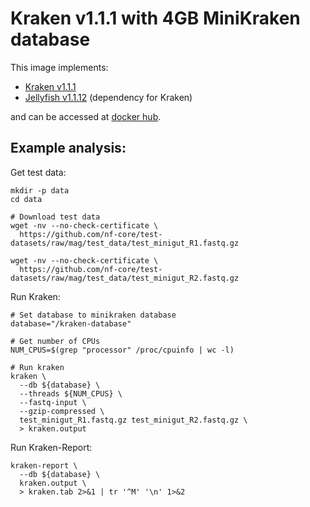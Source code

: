 # Kraken v1.1.1 with 4GB MiniKraken database

This image implements:
- [Kraken v1.1.1](https://github.com/DerrickWood/kraken)
- [Jellyfish v1.1.12](https://github.com/gmarcais/Jellyfish/) (dependency for Kraken)

and can be accessed at [docker hub](https://hub.docker.com/u/gregorysprenger).

## Example analysis:

Get test data:

```
mkdir -p data
cd data

# Download test data
wget -nv --no-check-certificate \
  https://github.com/nf-core/test-datasets/raw/mag/test_data/test_minigut_R1.fastq.gz

wget -nv --no-check-certificate \
  https://github.com/nf-core/test-datasets/raw/mag/test_data/test_minigut_R2.fastq.gz

```

Run Kraken:

```
# Set database to minikraken database
database="/kraken-database"

# Get number of CPUs
NUM_CPUS=$(grep "processor" /proc/cpuinfo | wc -l)

# Run kraken
kraken \
  --db ${database} \
  --threads ${NUM_CPUS} \
  --fastq-input \
  --gzip-compressed \
  test_minigut_R1.fastq.gz test_minigut_R2.fastq.gz \
  > kraken.output
```

Run Kraken-Report:
```
kraken-report \
  --db ${database} \
  kraken.output \
  > kraken.tab 2>&1 | tr '^M' '\n' 1>&2
```